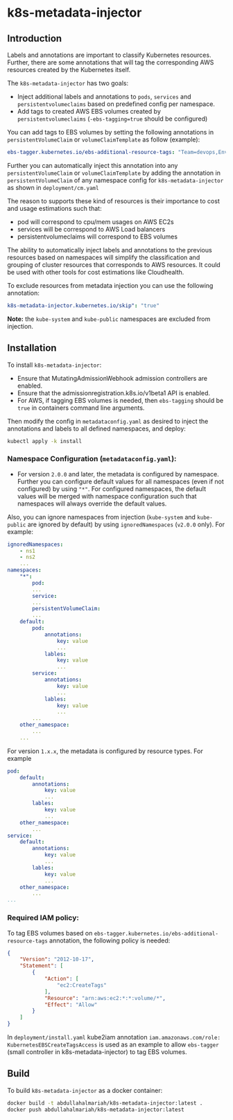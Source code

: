 # k8s-metadata-injector

## Introduction

Labels and annotations are important to classify Kubernetes resources. Further, there are some annotations that will tag the corresponding AWS resources created by the Kubernetes itself.

The `k8s-metadata-injector` has two goals:

* Inject additional labels and annotations to `pods`, `services` and `persistentvolumeclaims` based on predefined config per namespace.
* Add tags to created AWS EBS volumes created by `persistentvolumeclaims` (`-ebs-tagging=true` should be configured)

You can add tags to EBS volumes by setting the following annotations in `persistentVolumeClaim` or `volumeClaimTemplate` as follow (example):

```yaml
ebs-tagger.kubernetes.io/ebs-additional-resource-tags: "Team=devops,Env=prod,Project=k8s"
```

Further you can automatically inject this annotation into any `persistentVolumeClaim` or `volumeClaimTemplate`
by adding the annotation in `persistentVolumeClaim` of any namespace config for `k8s-metadata-injector` as shown in `deployment/cm.yaml`

The reason to supports these kind of resources is their importance to cost and usage estimations such that:
* pod will correspond to cpu/mem usages on AWS EC2s
* services will be correspond to AWS Load balancers
* persistentvolumeclaims will correspond to EBS volumes

The ability to automatically inject labels and annotations to the previous resources based on namespaces will simplify the classification and grouping of cluster resources that corresponds to AWS resources. It could be used with other tools for cost estimations like Cloudhealth.

To exclude resources from metadata injection you can use the following annotation:

```yaml
k8s-metadata-injector.kubernetes.io/skip": "true"
```

**Note:** the `kube-system` and `kube-public` namespaces are excluded from injection.

## Installation

To install `k8s-metadata-injector`:
* Ensure that MutatingAdmissionWebhook admission controllers are enabled.
* Ensure that the admissionregistration.k8s.io/v1beta1 API is enabled.
* For AWS, if tagging EBS volumes is needed, then `ebs-tagging` should be `true` in containers command line arguments. 

Then modify the config in `metadataconfig.yaml` as desired to inject the annotations and labels to all defined namespaces, and deploy:

```bash
kubectl apply -k install
```

### Namespace Configuration (`metadataconfig.yaml`):

* For version `2.0.0` and later, the metadata is configured by namespace. Further you can configure default values for all namespaces (even if not configured) by using `"*"`. For configured namespaces, the default values will be merged with namespace configuration such that namespaces will always override the default values.

Also, you can ignore namespaces from injection (`kube-system` and `kube-public` are ignored by default) by using `ignoredNamespaces` (`v2.0.0` only). For example:

```yaml
ignoredNamespaces:
    - ns1
    - ns2
    ...
namespaces:
    "*":
        pod:
        ...
        service:
        ...
        persistentVolumeClaim:
        ...
    default:
        pod:
            annotations:
                key: value
                ...
            lables:
                key: value
                ...
        service:
            annotations:
                key: value
                ...
            lables:
                key: value
                ...
        ...
    other_namespace:
        ...
    ...
```

For version `1.x.x`, the metadata is configured by resource types. For example

```yaml
pod:
    default:
        annotations:
            key: value
            ...
        lables:
            key: value
            ...
    other_namespace:
        ...
service:
    default:
        annotations:
            key: value
            ...
        lables:
            key: value
            ...          
    other_namespace:
        ...
...
```

### Required IAM policy:
To tag EBS volumes based on `ebs-tagger.kubernetes.io/ebs-additional-resource-tags` annotation, the following policy is needed:

```json
{
    "Version": "2012-10-17",
    "Statement": [
        {
            "Action": [
                "ec2:CreateTags"
            ],
            "Resource": "arn:aws:ec2:*:*:volume/*",
            "Effect": "Allow"
        }
    ]
}
```

In `deployment/install.yaml` kube2iam annotation `iam.amazonaws.com/role: KubernetesEBSCreateTagsAccess` is used as an example to allow `ebs-tagger` (small controller in k8s-metadata-injector) to tag EBS volumes.

## Build

To build `k8s-metadata-injector` as a docker container:

```bash
docker build -t abdullahalmariah/k8s-metadata-injector:latest .
docker push abdullahalmariah/k8s-metadata-injector:latest
```

